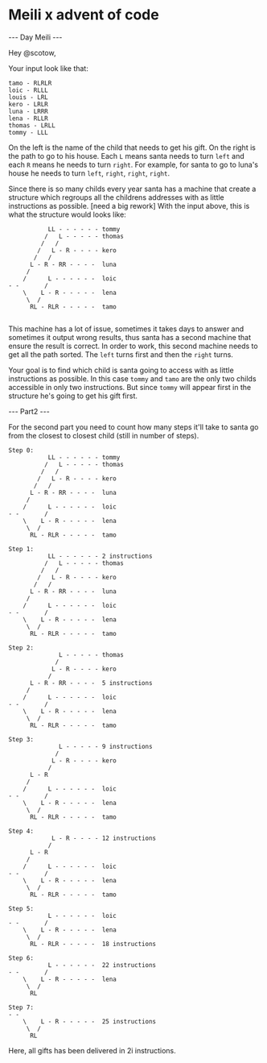 # Meili x advent of code

--- Day Meili ---

Hey @scotow,

Your input look like that:
```
tamo - RLRLR
loic - RLLL
louis - LRL
kero - LRLR
luna - LRRR
lena - RLLR
thomas - LRLL
tommy - LLL
```

On the left is the name of the child that needs to get his gift.
On the right is the path to go to his house. Each `L` means santa needs to turn `left` and each `R` means he needs to turn `right`.
For example, for santa to go to luna's house he needs to turn `left`, `right`, `right`, `right`.

Since there is so many childs every year santa has a machine that create a structure which regroups all the childrens addresses with as little instructions as possible. [need a big rework] 
With the input above, this is what the structure would looks like:
```
           LL - - - - - - tommy
          /   L - - - - - thomas
         /   /
        /   L - R - - - - kero
       /   /
      L - R - RR - - - -  luna
     /    
    /      L - - - - - -  loic
- -       /
    \    L - R - - - - -  lena
     \  /
      RL - RLR - - - - -  tamo
         
```

This machine has a lot of issue, sometimes it takes days to answer and sometimes it output wrong results, thus santa has a second machine that ensure the result is correct.
In order to work, this second machine needs to get all the path sorted. The `left` turns first and then the `right` turns.

Your goal is to find which child is santa going to access with as little instructions as possible.
In this case `tommy` and `tamo` are the only two childs accessible in only two instructions. But since `tommy` will appear first in the structure he's going to get his gift first.


--- Part2 ---

For the second part you need to count how many steps it'll take to santa go from the closest to closest child (still in number of steps).
```
Step 0:
           LL - - - - - - tommy
          /   L - - - - - thomas
         /   /
        /   L - R - - - - kero
       /   /
      L - R - RR - - - -  luna
     /    
    /      L - - - - - -  loic
- -       /
    \    L - R - - - - -  lena
     \  /
      RL - RLR - - - - -  tamo
         
Step 1:
           LL - - - - - - 2 instructions
          /   L - - - - - thomas
         /   /
        /   L - R - - - - kero
       /   /
      L - R - RR - - - -  luna
     /    
    /      L - - - - - -  loic
- -       /
    \    L - R - - - - -  lena
     \  /
      RL - RLR - - - - -  tamo

Step 2:
              L - - - - - thomas
             /
            L - R - - - - kero
           /
      L - R - RR - - - -  5 instructions
     /    
    /      L - - - - - -  loic
- -       /
    \    L - R - - - - -  lena
     \  /
      RL - RLR - - - - -  tamo
      
Step 3:
              L - - - - - 9 instructions
             /
            L - R - - - - kero
           /
      L - R
     /    
    /      L - - - - - -  loic
- -       /
    \    L - R - - - - -  lena
     \  /
      RL - RLR - - - - -  tamo
      
Step 4:
            L - R - - - - 12 instructions
           /
      L - R
     /    
    /      L - - - - - -  loic
- -       /
    \    L - R - - - - -  lena
     \  /
      RL - RLR - - - - -  tamo
      
Step 5:
           L - - - - - -  loic
- -       /
    \    L - R - - - - -  lena
     \  /
      RL - RLR - - - - -  18 instructions

Step 6:
           L - - - - - -  22 instructions
- -       /
    \    L - R - - - - -  lena
     \  /
      RL
      
Step 7:
- -        
    \    L - R - - - - -  25 instructions
     \  /
      RL
```

Here, all gifts has been delivered in 2i instructions.
